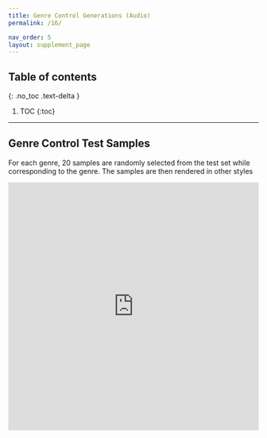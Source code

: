 ```yaml
---
title: Genre Control Generations (Audio)
permalink: /16/

nav_order: 5
layout: supplement_page
---
```


## Table of contents
{: .no_toc .text-delta }

1. TOC
{:toc}


---

## Genre Control Test Samples

For each genre, 20 samples are randomly selected from the test set while corresponding to the genre. 
The samples are then rendered in other styles


<iframe src='https://gt-models.github.io/generated_examples/genre_control_samples/embed/' width='100%' height='500px' frameborder='0'></iframe>